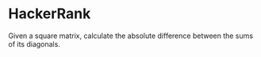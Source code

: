 # HackerRank
Given a square matrix, calculate the absolute difference between the sums of its diagonals.
